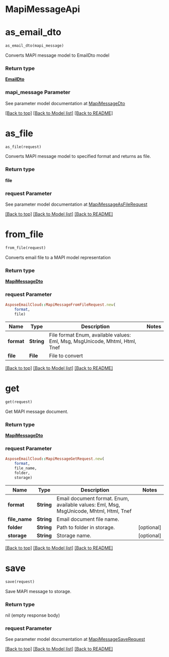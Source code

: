 # MapiMessageApi

            
<a name="as_email_dto"></a>
# as_email_dto

```ruby
as_email_dto(mapi_message)
```

Converts MAPI message model to EmailDto model             

### Return type

[**EmailDto**](EmailDto.md)

### mapi_message Parameter

See parameter model documentation at [MapiMessageDto](MapiMessageDto.md)

[[Back to top]](#) [[Back to Model list]](Models.md) [[Back to README]](README.md)
            
<a name="as_file"></a>
# as_file

```ruby
as_file(request)
```

Converts MAPI message model to specified format and returns as file.             

### Return type

**file**

### request Parameter

See parameter model documentation at [MapiMessageAsFileRequest](MapiMessageAsFileRequest.md)

[[Back to top]](#) [[Back to Model list]](Models.md) [[Back to README]](README.md)
            
<a name="from_file"></a>
# from_file

```ruby
from_file(request)
```

Converts email file to a MAPI model representation             

### Return type

[**MapiMessageDto**](MapiMessageDto.md)

### request Parameter
```ruby
AsposeEmailCloud::MapiMessageFromFileRequest.new(
    format,
    file)
```

Name | Type | Description  | Notes
------------- | ------------- | ------------- | -------------
 **format** | **String** | File format Enum, available values: Eml, Msg, MsgUnicode, Mhtml, Html, Tnef | 
 **file** | **File** | File to convert | 

[[Back to top]](#) [[Back to Model list]](Models.md) [[Back to README]](README.md)
            
<a name="get"></a>
# get

```ruby
get(request)
```

Get MAPI message document.             

### Return type

[**MapiMessageDto**](MapiMessageDto.md)

### request Parameter
```ruby
AsposeEmailCloud::MapiMessageGetRequest.new(
    format,
    file_name,
    folder,
    storage)
```

Name | Type | Description  | Notes
------------- | ------------- | ------------- | -------------
 **format** | **String** | Email document format. Enum, available values: Eml, Msg, MsgUnicode, Mhtml, Html, Tnef | 
 **file_name** | **String** | Email document file name. | 
 **folder** | **String** | Path to folder in storage. | [optional] 
 **storage** | **String** | Storage name. | [optional] 

[[Back to top]](#) [[Back to Model list]](Models.md) [[Back to README]](README.md)
            
<a name="save"></a>
# save

```ruby
save(request)
```

Save MAPI message to storage.             

### Return type

nil (empty response body)

### request Parameter

See parameter model documentation at [MapiMessageSaveRequest](MapiMessageSaveRequest.md)

[[Back to top]](#) [[Back to Model list]](Models.md) [[Back to README]](README.md)

